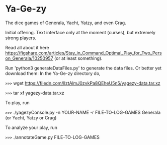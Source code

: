 # Ya-Ge-zy
The dice games of Generala, Yacht, Yatzy, and even Crag.

Initial offering. Text interface only at the moment (curses), but extremely
strong players.

Read all about it here
https://figshare.com/articles/Stay_in_Command_Optimal_Play_for_Two_Person_Generala/10250957 (or at
least something).

Run 'python3 generateDataFiles.py' to generate the data files.
Or better yet download them: In the Ya-Ge-zy directory do,

`>>>` wget https://filedn.com/llztAlmJ0zvkPa8QEheU5n5/yagezy-data.tar.xz

`>>>` tar xf yagezy-data.tar.xz

To play, run

`>>>` ./yagezyConsole.py -n YOUR-NAME -r FILE-TO-LOG-GAMES Generala  (or Yacht, Yatzy or Crag)

To analyze your play, run

`>>>` ./annotateGame.py FILE-TO-LOG-GAMES


